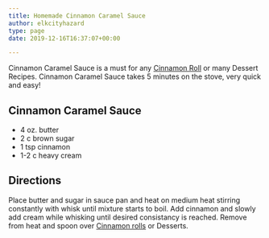 ```yaml
---
title: Homemade Cinnamon Caramel Sauce
author: elkcityhazard
type: page
date: 2019-12-16T16:37:07+00:00

---
```

Cinnamon Caramel Sauce is a must for any [Cinnamon Roll][1] or many Dessert Recipes. Cinnamon Caramel Sauce takes 5 minutes on the stove, very quick and easy!

## Cinnamon Caramel Sauce

  * 4 oz. butter
  * 2 c brown sugar
  * 1 tsp cinnamon
  * 1-2 c heavy cream

## Directions

Place butter and sugar in sauce pan and heat on medium heat stirring constantly with whisk until mixture starts to boil. Add cinnamon and slowly add cream while whisking until desired consistancy is reached. Remove from heat and spoon over [Cinnamon rolls][1] or Desserts.

 [1]: /wordpress/dessert-recipes/cinnamon-rolls-from-scratch/